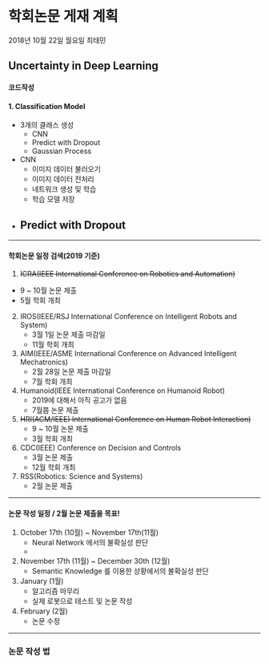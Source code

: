 # 학회논문 게재 계획

2018년 10월 22일 월요일 최태민

## Uncertainty in Deep Learning

#### 코드작성

#### 1. Classification Model

- 3개의 클래스 생성
  - CNN
  - Predict with Dropout
  - Gaussian Process
- CNN
  - 이미지 데이터 불러오기
  - 이미지 데이터 전처리
  - 네트워크 생성 및 학습
  - 학습 모델 저장
- Predict with Dropout
  - 

---

#### 학회논문 일정 검색(2019 기준)

1.  ~~ICRA(IEEE International Conference on Robotics and Automation)~~
   - 9 ~ 10월 논문 제출
   - 5월 학회 개최
2. IROS(IEEE/RSJ International Conference on Intelligent Robots and System)
   - 3월 1일 논문 제출 마감일
   - 11월 학회 개최
3. AIM(IEEE/ASME International Conference on Advanced Intelligent Mechatronics)
   - 2월 28일 논문 제출 마감일
   - 7월 학회 개최
4. Humanoid(IEEE International Conference on Humanoid Robot)
   - 2019에 대해서 아직 공고가 없음
   - 7월쯤 논문 제출
5. ~~HRI(ACM/IEEE) International Conference on Human Robot Interaction)~~
   - 9 ~ 10월 논문 제출
   - 3월 학회 개최
6. CDC(IEEE) Conference on Decision and Controls
   - 3월 논문 제출
   - 12월 학회 개최
7. RSS(Robotics: Science and Systems)
   - 2월 논문 제출

---

#### 논문 작성 일정 / 2월 논문 제출을 목표!

1. October 17th (10월) ~ November 17th(11월)
   - Neural Network 에서의 불확실성 판단 
   - 
2. November 17th (11월) ~ December 30th (12월)
   - Semantic Knowledge 를 이용한 상황에서의 불확실성 판단
3. January (1월)
   - 알고리즘 마무리
   - 실제 로봇으로 테스트 및 논문 작성
4. February (2월)
   - 논문 수정

---

### 논문 작성 법



